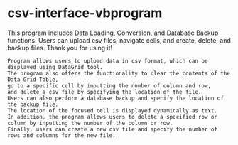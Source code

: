 # csv-interface-vbprogram
This program includes Data Loading, Conversion, and Database Backup functions. Users can upload csv files, navigate cells, and create, delete, and backup files. Thank you for using it!

    Program allows users to upload data in csv format, which can be displayed using DataGrid tool. 
    The program also offers the functionality to clear the contents of the Data Grid Table, 
    go to a specific cell by inputting the number of column and row, 
    and delete a csv file by specifying the location of the file. 
    Users can also perform a database backup and specify the location of the backup file. 
    The location of the focused cell is displayed dynamically as text. 
    In addition, the program allows users to delete a specified row or column by inputting the number of the column or row. 
    Finally, users can create a new csv file and specify the number of rows and columns for the new file.
